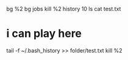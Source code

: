 bg %2
bg
jobs
kill %2
history 10
ls
cat test.txt 
# i can play here
tail -f ~/.bash_history >> folder/test.txt
kill %2
